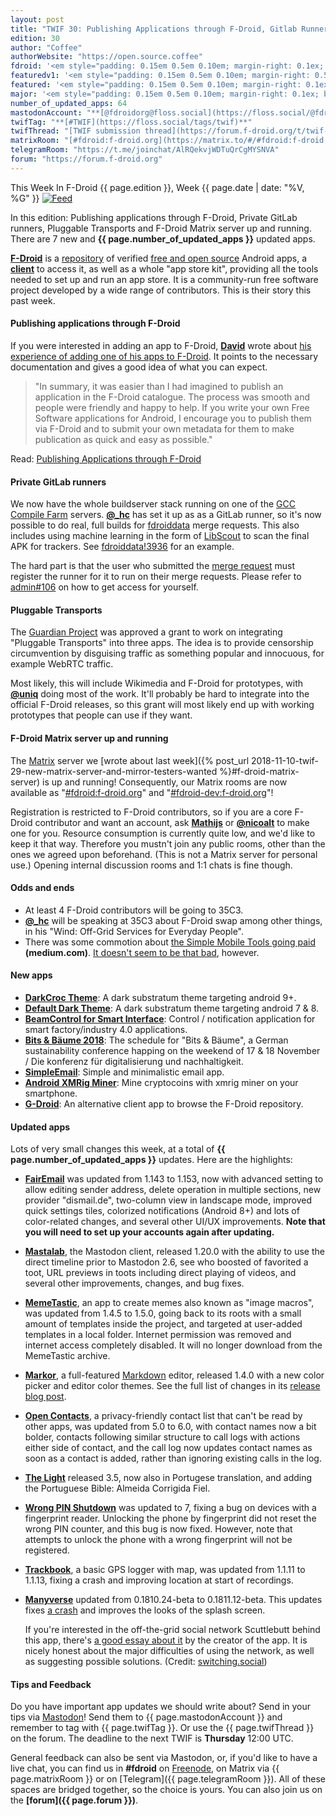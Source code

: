 ```yaml
---
layout: post
title: "TWIF 30: Publishing Applications through F-Droid, Gitlab Runners and Pluggable Transports"
edition: 30
author: "Coffee"
authorWebsite: "https://open.source.coffee"
fdroid: '<em style="padding: 0.15em 0.5em 0.10em; margin-right: 0.1ex; border-style: solid; border-width: medium; border-radius: 1em; color: #0d47a1; font-style: normal; font-weight: bold;">F-Droid</em>'
featuredv1: '<em style="padding: 0.15em 0.5em 0.10em; margin-right: 0.5ex; box-shadow: 0.1em 0.05em 0.1em rgba(0, 0, 0, 0.3); border-radius: 1em; color: black; background: linear-gradient(orange, yellow);">Featured</em>'
featured: '<em style="padding: 0.15em 0.5em 0.10em; margin-right: 0.1ex; border-style: solid; border-width: medium; border-radius: 1em; color: orange; font-style: normal; font-weight: bold;">Featured</em>'
major: '<em style="padding: 0.15em 0.5em 0.10em; margin-right: 0.1ex; border-style: solid; border-width: medium; border-radius: 1em; color: #8ab000; font-style: normal; font-weight: bold;">Major</em>'
number_of_updated_apps: 64
mastodonAccount: "**[@fdroidorg@floss.social](https://floss.social/@fdroidorg)**"
twifTag: "**[#TWIF](https://floss.social/tags/twif)**"
twifThread: "[TWIF submission thread](https://forum.f-droid.org/t/twif-submission-thread)"
matrixRoom: "[#fdroid:f-droid.org](https://matrix.to/#/#fdroid:f-droid.org)"
telegramRoom: "https://t.me/joinchat/AlRQekvjWDTuQrCgMYSNVA"
forum: "https://forum.f-droid.org"
---
```


This Week In F-Droid {{ page.edition }}, Week {{ page.date | date: "%V, %G" }} <a href="{{ site.baseurl }}/feed.xml"><img src="{% asset Feed-icon-16x16.png %}" alt="Feed"></a>

In this edition: Publishing applications through F-Droid, Private GitLab runners, Pluggable Transports and F-Droid Matrix server up and running. There are 7 new and **{{ page.number_of_updated_apps }}** updated apps.
<!--more-->

**[F-Droid](https://f-droid.org/)** is a [repository](https://f-droid.org/packages/) of verified [free and open source](https://en.wikipedia.org/wiki/Free_and_open-source_software) Android apps, a **[client](https://f-droid.org/packages/org.fdroid.fdroid/)** to access it, as well as a whole "app store kit", providing all the tools needed to set up and run an app store. It is a community-run free software project developed by a wide range of contributors. This is their story this past week.

#### Publishing applications through F-Droid

If you were interested in adding an app to F-Droid, **[David](http://www.boddie.org.uk/david/www-repo/)** wrote about [his experience of adding one of his apps to F-Droid](http://www.boddie.org.uk/david/www-repo/Personal/Updates/2018/2018-11-11.html). It points to the necessary documentation and gives a good idea of what you can expect.

> "In summary, it was easier than I had imagined to publish an application in the F-Droid catalogue. The process was smooth and people were friendly and happy to help. If you write your own Free Software applications for Android, I encourage you to publish them via F-Droid and to submit your own metadata for them to make publication as quick and easy as possible."

Read: [Publishing Applications through F-Droid](http://www.boddie.org.uk/david/www-repo/Personal/Updates/2018/2018-11-11.html)

#### Private GitLab runners

We now have the whole buildserver stack running on one of the [GCC Compile Farm](https://cfarm.tetaneutral.net) servers. **[@\_hc](https://forum.f-droid.org/u/hans)** has set it up as as a GitLab runner, so it's now possible to do real, full builds for [fdroiddata](https://gitlab.com/fdroid/fdroiddata) merge requests. This also includes using machine learning in the form of [LibScout](https://github.com/reddr/libscout) to scan the final APK for trackers. See [fdroiddata!3936](https://gitlab.com/fdroid/fdroiddata/merge_requests/3936) for an example.

The hard part is that the user who submitted the [merge request](https://gitlab.com/help/user/project/merge_requests/index.md) must register the runner for it to run on their merge requests. Please refer to [admin#106](https://gitlab.com/fdroid/admin/issues/106) on how to get access for yourself.

#### Pluggable Transports

The [Guardian Project](https://guardianproject.info) was approved a grant to work on integrating "Pluggable Transports" into three apps. The idea is to provide censorship circumvention by disguising traffic as something popular and innocuous, for example WebRTC traffic.

Most likely, this will include Wikimedia and F-Droid for prototypes, with **[@uniq](https://chaos.social/@uniq)** doing most of the work. It'll probably be hard to integrate into the official F-Droid releases, so this grant will most likely end up with working prototypes that people can use if they want.

#### F-Droid Matrix server up and running

The [Matrix](https://matrix.org) server we [wrote about last week]({% post_url 2018-11-10-twif-29-new-matrix-server-and-mirror-testers-wanted %}#f-droid-matrix-server) is up and running! Consequently, our Matrix rooms are now available as "[#fdroid:f-droid.org](https://matrix.to/#/#fdroid:f-droid.org)" and "[#fdroid-dev:f-droid.org](https://matrix.to/#/#fdroid-dev:f-droid.org)"!

Registration is restricted to F-Droid contributors, so if you are a core F-Droid contributor and want an account, ask **[Mathijs](https://forum.f-droid.org/u/mvgorcum)** or **[@nicoalt](https://forum.f-droid.org/u/nicoalt)** to make one for you. Resource consumption is currently quite low, and we'd like to keep it that way. Therefore you mustn't join any public rooms, other than the ones we agreed upon beforehand. (This is not a Matrix server for personal use.) Opening internal discussion rooms and 1:1 chats is fine though.

#### Odds and ends

* At least 4 F-Droid contributors will be going to 35C3.
* **[@\_hc](https://forum.f-droid.org/u/hans)** will be speaking at 35C3 about F-Droid swap among other things, in his "Wind: Off-Grid Services for Everyday People".
* There was some commotion about [the Simple Mobile Tools going paid](https://medium.com/@tibbi/some-simple-mobile-tools-apps-are-becoming-paid-d053268f0fb2) **(medium.com)**. [It doesn't seem to be that bad](https://github.com/SimpleMobileTools/Simple-Gallery/issues/1074#issue-379411177), however.

#### New apps

* **[DarkCroc Theme](https://f-droid.org/packages/de.spiritcroc.darkcroc.substratum/)**: A dark substratum theme targeting android 9+.
* **[Default Dark Theme](https://f-droid.org/packages/de.spiritcroc.defaultdarktheme_oms/)**: A dark substratum theme targeting android 7 & 8.
* **[BeamControl for Smart Interface](https://f-droid.org/packages/eu.halaser.beamctrl/)**: Control / notification application for smart factory/industry 4.0 applications.
* **[Bits & Bäume 2018](https://f-droid.org/packages/info.metadude.android.bitsundbaeume.schedule/)**: The schedule for "Bits & Bäume", a German sustainability conference happing on the weekend of 17 & 18 November / Die konferenz für digitalisierung und nachhaltigkeit.
* **[SimpleEmail](https://f-droid.org/packages/org.dystopia.email/)**: Simple and minimalistic email app.
* **[Android XMRig Miner](https://f-droid.org/packages/org.elijaxapps.androidxmrigminer/)**: Mine cryptocoins with xmrig miner on your smartphone.
* **[G-Droid](https://f-droid.org/packages/org.gdroid.gdroid/)**: An alternative client app to browse the F-Droid repository.

#### Updated apps

Lots of very small changes this week, at a total of **{{ page.number_of_updated_apps }}** updates. Here are the highlights:

* **[FairEmail](https://f-droid.org/packages/eu.faircode.email/)** was updated from 1.143 to 1.153, now with advanced setting to allow editing sender address, delete operation in multiple sections, new provider "dismail.de", two-column view in landscape mode, improved quick settings tiles, colorized notifications (Android 8+) and lots of color-related changes, and several other UI/UX improvements. **Note that you will need to set up your accounts again after updating.**

* **[Mastalab](https://f-droid.org/packages/fr.gouv.etalab.mastodon/)**, the Mastodon client, released 1.20.0 with the ability to use the direct timeline prior to Mastodon 2.6, see who boosted of favorited a toot, URL previews in toots including direct playing of videos, and several other improvements, changes, and bug fixes.

* **[MemeTastic](https://f-droid.org/packages/io.github.gsantner.memetastic/)**, an app to create memes also known as "image macros", was updated from 1.4.5 to 1.5.0, going back to its roots with a small amount of templates inside the project, and targeted at user-added templates in a local folder. Internet permission was removed and internet access completely disabled. It will no longer download from the MemeTastic archive.

* **[Markor](https://f-droid.org/packages/net.gsantner.markor/)**, a full-featured [Markdown](https://commonmark.org) editor, released 1.4.0 with a new color picker and editor color themes. See the full list of changes in its [release blog post](https://gsantner.net/blog/2018/11/12/markor-release-v1.4.html).

* **[Open Contacts](https://f-droid.org/packages/opencontacts.open.com.opencontacts/)**, a privacy-friendly contact list that can't be read by other apps, was updated from 5.0 to 6.0, with contact names now a bit bolder, contacts following similar structure to call logs with actions either side of contact, and the call log now updates contact names as soon as a contact is added, rather than ignoring existing calls in the log.

* **[The Light](https://f-droid.org/packages/org.hlwd.bible/)** released 3.5, now also in Portugese translation, and adding the Portuguese Bible: Almeida Corrigida Fiel.

* **[Wrong PIN Shutdown](https://f-droid.org/packages/org.nuntius35.wrongpinshutdown/)** was updated to 7, fixing a bug on devices with a fingerprint reader. Unlocking the phone by fingerprint did not reset the wrong PIN counter, and this bug is now fixed. However, note that attempts to unlock the phone with a wrong fingerprint will not be registered.

* **[Trackbook](https://f-droid.org/packages/org.y20k.trackbook/)**, a basic GPS logger with map, was updated from 1.1.11 to 1.1.13, fixing a crash and improving location at start of recordings.

* **[Manyverse](https://f-droid.org/packages/se.manyver/)** updated from 0.1810.24-beta to 0.1811.12-beta. This updates fixes [a crash](https://gitlab.com/staltz/manyverse/issues/260) and improves the looks of the splash screen.

  If you're interested in the off-the-grid social network Scuttlebutt behind this app, there's [a good essay about it](https://staltz.com/early-days-in-the-manyverse.html) by the creator of the app. It is nicely honest about the major difficulties of using the network, as well as suggesting possible solutions. (Credit: [switching.social](https://mastodon.at/users/switchingsocial/statuses/100933499495662465))

#### Tips and Feedback

Do you have important app updates we should write about? Send in your tips via [Mastodon](https://joinmastodon.org)! Send them to {{ page.mastodonAccount }} and remember to tag with {{ page.twifTag }}. Or use the {{ page.twifThread }} on the forum. The deadline to the next TWIF is **Thursday** 12:00 UTC.

General feedback can also be sent via Mastodon, or, if you'd like to have a live chat, you can find us in **#fdroid** on [Freenode](https://freenode.net), on Matrix via {{ page.matrixRoom }} or on [Telegram]({{ page.telegramRoom }}). All of these spaces are bridged together, so the choice is yours. You can also join us on the **[forum]({{ page.forum }})**.
